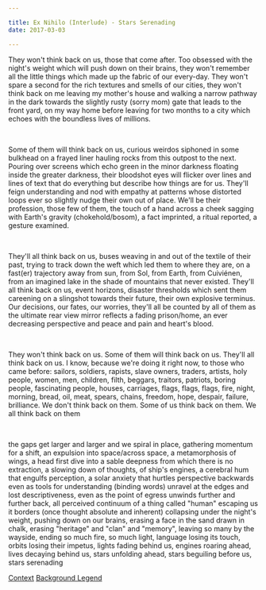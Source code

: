 ```yaml
---

title: Ex Nihilo (Interlude) - Stars Serenading
date: 2017-03-03

---
```


They won't think back on us, those that come after. Too obsessed with the night's weight which will push down on their brains, they won't remember all the little things which made up the fabric of our every-day. They won't spare a second for the rich textures and smells of our cities, they won't think back on me leaving my mother's house and walking a narrow pathway in the dark towards the slightly rusty (sorry mom) gate that leads to the front yard, on my way home before leaving for two months to a city which echoes with the boundless lives of millions.

&nbsp;

Some of them will think back on us, curious weirdos siphoned in some bulkhead on a frayed liner hauling rocks from this outpost to the next. Pouring over screens which echo green in the minor darkness floating inside the greater darkness, their bloodshot eyes will flicker over lines and lines of text that do everything but describe how things are for us. They'll feign understanding and nod with empathy at patterns whose distorted loops ever so slightly nudge their own out of place. We'll be their profession, those few of them, the touch of a hand across a cheek sagging with Earth's gravity (chokehold/bosom), a fact imprinted, a ritual reported, a gesture examined.

&nbsp;

They'll all think back on us, buses weaving in and out of the textile of their past, trying to track down the weft which led them to where they are, on a fast(er) trajectory away from sun, from Sol, from Earth, from Cuiviénen, from an imagined lake in the shade of mountains that never existed. They'll all think back on us, event horizons, disaster thresholds which sent them careening on a slingshot towards their future, their own explosive terminus. Our decisions, our fates, our worries, they'll all be counted by all of them as the ultimate rear view mirror reflects a fading prison/home, an ever decreasing perspective and peace and pain and heart's blood.

&nbsp;

They won't think back on us. Some of them will think back on us. They'll all think back on us. I know, because we're doing it right now, to those who came before: sailors, soldiers, rapists, slave owners, traders, artists, holy people, women, men, children, filth, beggars, traitors, patriots, boring people, fascinating people, houses, carriages, flags, flags, flags, fire, night, morning, bread, oil, meat, spears, chains, freedom, hope, despair, failure, brilliance. We don't think back on them. Some of us think back on them. We all think back on them

&nbsp;

the gaps get larger and larger and we spiral in place, gathering momentum for a shift, an expulsion into space/across space, a metamorphosis of wings, a head first dive into a sable deepness from which there is no extraction, a slowing down of thoughts, of ship's engines, a cerebral hum that engulfs perception, a solar anxiety that hurtles perspective backwards even as tools for understanding (binding words) unravel at the edges and lost descriptiveness, even as the point of egress unwinds further and further back, all perceived continuum of a thing called "human" escaping us it borders (once thought absolute and inherent) collapsing under the night's weight, pushing down on our brains, erasing a face in the sand drawn in chalk, erasing "heritage" and "clan" and "memory", leaving so many by the wayside, ending so much fire, so much light, language losing its touch, orbits losing their impetus, lights fading behind us, engines roaring ahead, lives decaying behind us, stars unfolding ahead, stars beguiling before us, stars serenading

[Context](https://www.youtube.com/watch?v=f7lL2KFvLMY)
[Background
](https://www.youtube.com/watch?v=vZSuXi8Qht0)[Legend](https://sleepmakeswaves.bandcamp.com/track/how-we-built-the-ocean)
